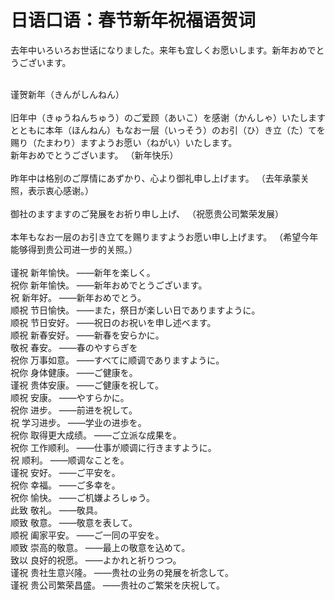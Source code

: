 # 日语口语：春节新年祝福语贺词  

去年中いろいろお世话になりました。来年も宜しくお愿いします。新年おめでとうございます。
<br>

<br>
谨贺新年（きんがしんねん）
<br>

<br>
旧年中（きゅうねんちゅう）のご爱顾（あいこ）を感谢（かんしゃ）いたしますとともに本年（ほんねん）もなお一层（いっそう）のお引（ひ）き立（た）てを赐り（たまわり）ますようお愿い（ねがい）いたします。
<br>
新年おめでとうございます。 （新年快乐）
<br>

<br>
昨年中は格别のご厚情にあずかり、心より御礼申し上げます。 （去年承蒙关照，表示衷心感谢。）
<br>

<br>
御社のますますのご発展をお祈り申し上げ、 （祝愿贵公司繁荣发展）
<br>

<br>
本年もなお一层のお引き立てを赐りますようお愿い申し上げます。 （希望今年能够得到贵公司进一步的关照。）
<br>

<br>
谨祝 新年愉快。 ——新年を楽しく。
<br>
祝你 新年愉快。 ——新年おめでとうございます。
<br>
祝 新年好。 ——新年おめでとう。
<br>
顺祝 节日愉快。 ——また，祭日が楽しい日でありますように。
<br>
顺祝 节日安好。 ——祝日のお祝いを申し述べます。
<br>
顺祝 新春安好。 ——新春を安らかに。
<br>
敬祝 春安。 ——春のやすらぎを
<br>
祝你 万事如意。 ——すべてに顺调でありますように。
<br>
祝你 身体健康。 ——ご健康を。
<br>
谨祝 贵体安康。 ——ご健康を祝して。
<br>
顺祝 安康。 ——やすらかに。
<br>
祝你 进步。 ——前进を祝して。
<br>
祝 学习进步。 ——学业の进歩を。
<br>
祝你 取得更大成绩。 ——ご立派な成果を。
<br>
祝你 工作顺利。 ——仕事が顺调に行きますように。
<br>
祝 顺利。 ——顺调なことを。
<br>
谨祝 安好。 ——ご平安を。
<br>
祝你 幸福。 ——ご多幸を。
<br>
祝你 愉快。 ——ご机嫌よろしゅう。
<br>
此致 敬礼。 ——敬具。
<br>
顺致 敬意。 ——敬意を表して。
<br>
顺祝 阖家平安。 ——ご一同の平安を。
<br>
顺致 崇高的敬意。 ——最上の敬意を込めて。
<br>
致以 良好的祝愿。 ——よかれと祈りつつ。
<br>
谨祝 贵社生意兴隆。 ——贵社の业务の発展を祈念して。
<br>
谨祝 贵公司繁荣昌盛。 ——贵社のご繁栄を庆祝して。
<br>

